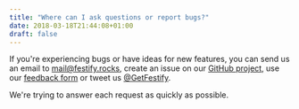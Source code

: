 ```yaml
---
title: "Where can I ask questions or report bugs?"
date: 2018-03-18T21:44:08+01:00
draft: false
---
```


If you're experiencing bugs or have ideas for new features, you can send us an email to [mail@festify.rocks](mailto:mail@festify.rocks?subject=Festify%20Feedback), create an issue on our [GitHub project](https://github.com/Festify/app/issues/new), use our [feedback form](/feedback) or tweet us [@GetFestify](https://twitter.com/GetFestify).

We're trying to answer each request as quickly as possible.